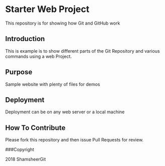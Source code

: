 # Starter Web Project

This repository is for showing how Git and GitHub work

## Introduction

This is example is to show different parts of the Git Repository and various commands using a web Project.

## Purpose

Sample website with plenty of files for demos

## Deployment

Deployment can be on any web server or a local machine

## How To Contribute

Please fork this repository and then issue Pull Requests for review.

###Copyright

2018 ShamsheerGit
